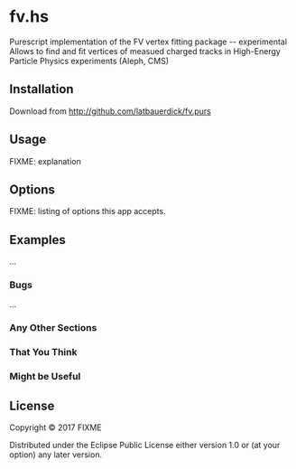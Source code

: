# fv.hs

Purescript implementation of the FV vertex fitting package -- experimental
Allows to find and fit vertices of measued charged tracks in
High-Energy Particle Physics experiments (Aleph, CMS)

## Installation

Download from http://github.com/latbauerdick/fv.purs

## Usage

FIXME: explanation


## Options

FIXME: listing of options this app accepts.

## Examples

...

### Bugs

...

### Any Other Sections
### That You Think
### Might be Useful

## License

Copyright © 2017 FIXME

Distributed under the Eclipse Public License either version 1.0 or (at
your option) any later version.

